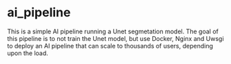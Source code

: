 # ai_pipeline

This is a simple AI pipeline running a Unet segmetation model.
The goal of this pipeline is to not train the Unet model, but use Docker, Nginx and Uwsgi to deploy an AI pipeline that can scale to thousands of users, depending upon the load.
